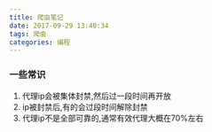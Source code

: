 ```yaml
---
title: 爬虫笔记
date: 2017-09-29 13:40:34
tags: 爬虫
categories: 编程
---
```


### 一些常识
1. 代理ip会被集体封禁,然后过一段时间再开放
2. ip被封禁后,有的会过段时间解除封禁
3. 代理ip不是全部可靠的,通常有效代理大概在70%左右

